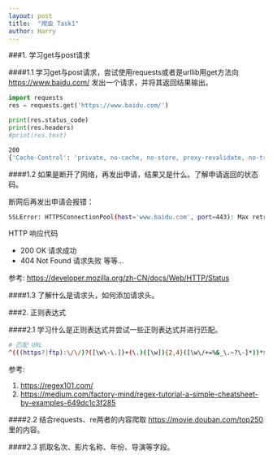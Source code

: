 ```yaml
---
layout: post
title:  "爬虫 Task1"
author: Harry
---
```


###1. 学习get与post请求

####1.1 学习get与post请求，尝试使用requests或者是urllib用get方法向 https://www.baidu.com/ 发出一个请求，并将其返回结果输出。

```python
import requests
res = requests.get('https://www.baidu.com/')

print(res.status_code)
print(res.headers)
#print(res.text)
```

```bash
200
{'Cache-Control': 'private, no-cache, no-store, proxy-revalidate, no-transform', 'Connection': 'Keep-Alive', 'Content-Encoding': 'gzip', 'Content-Type': 'text/html', 'Date': 'Tue, 06 Aug 2019 12:38:50 GMT', 'Last-Modified': 'Mon, 23 Jan 2017 13:24:33 GMT', 'Pragma': 'no-cache', 'Server': 'bfe/1.0.8.18', 'Set-Cookie': 'BDORZ=27315; max-age=86400; domain=.baidu.com; path=/', 'Transfer-Encoding': 'chunked'}
```

####1.2 如果是断开了网络，再发出申请，结果又是什么。了解申请返回的状态码。

断网后再发出申请会报错：

```bash
SSLError: HTTPSConnectionPool(host='www.baidu.com', port=443): Max retries exceeded with url: / (Caused by SSLError(SSLError("bad handshake: SysCallError(10053, 'WSAECONNABORTED')",),))
```

HTTP 响应代码
- 200 OK 请求成功
- 404 Not Found 请求失败
等等...

参考: https://developer.mozilla.org/zh-CN/docs/Web/HTTP/Status

####1.3 了解什么是请求头，如何添加请求头。

###2. 正则表达式

####2.1 学习什么是正则表达式并尝试一些正则表达式并进行匹配。

```bash
# 匹配 URL
^(((https?|ftp):\/\/)?([\w\-\.])+(\.)([\w]){2,4}([\w\/+=%&_\.~?\-]*))*$
```

参考:
1. https://regex101.com/
2. https://medium.com/factory-mind/regex-tutorial-a-simple-cheatsheet-by-examples-649dc1c3f285

####2.2 结合requests、re两者的内容爬取 https://movie.douban.com/top250 里的内容。

####2.3 抓取名次、影片名称、年份、导演等字段。
